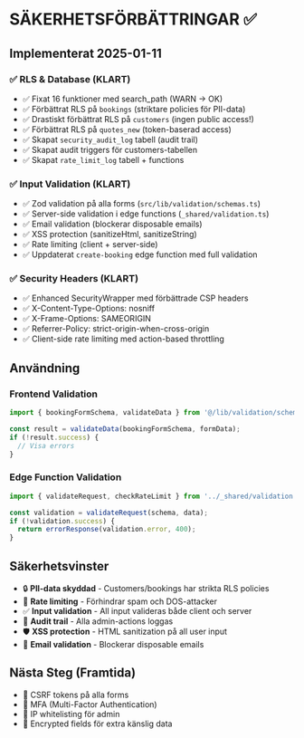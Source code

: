 # SÄKERHETSFÖRBÄTTRINGAR ✅

## Implementerat 2025-01-11

### ✅ **RLS & Database (KLART)**
- ✅ Fixat 16 funktioner med search_path (WARN → OK)
- ✅ Förbättrat RLS på `bookings` (striktare policies för PII-data)
- ✅ Drastiskt förbättrat RLS på `customers` (ingen public access!)
- ✅ Förbättrat RLS på `quotes_new` (token-baserad access)
- ✅ Skapat `security_audit_log` tabell (audit trail)
- ✅ Skapat audit triggers för customers-tabellen
- ✅ Skapat `rate_limit_log` tabell + functions

### ✅ **Input Validation (KLART)**
- ✅ Zod validation på alla forms (`src/lib/validation/schemas.ts`)
- ✅ Server-side validation i edge functions (`_shared/validation.ts`)
- ✅ Email validation (blockerar disposable emails)
- ✅ XSS protection (sanitizeHtml, sanitizeString)
- ✅ Rate limiting (client + server-side)
- ✅ Uppdaterat `create-booking` edge function med full validation

### ✅ **Security Headers (KLART)**
- ✅ Enhanced SecurityWrapper med förbättrade CSP headers
- ✅ X-Content-Type-Options: nosniff
- ✅ X-Frame-Options: SAMEORIGIN
- ✅ Referrer-Policy: strict-origin-when-cross-origin
- ✅ Client-side rate limiting med action-based throttling

## Användning

### Frontend Validation
```typescript
import { bookingFormSchema, validateData } from '@/lib/validation/schemas';

const result = validateData(bookingFormSchema, formData);
if (!result.success) {
  // Visa errors
}
```

### Edge Function Validation
```typescript
import { validateRequest, checkRateLimit } from '../_shared/validation.ts';

const validation = validateRequest(schema, data);
if (!validation.success) {
  return errorResponse(validation.error, 400);
}
```

## Säkerhetsvinster
- 🔒 **PII-data skyddad** - Customers/bookings har strikta RLS policies
- 🚫 **Rate limiting** - Förhindrar spam och DOS-attacker
- ✅ **Input validation** - All input valideras både client och server
- 📝 **Audit trail** - Alla admin-actions loggas
- 🛡️ **XSS protection** - HTML sanitization på all user input
- 📧 **Email validation** - Blockerar disposable emails

## Nästa Steg (Framtida)
- 🔴 CSRF tokens på alla forms
- 🔴 MFA (Multi-Factor Authentication)
- 🔴 IP whitelisting för admin
- 🔴 Encrypted fields för extra känslig data